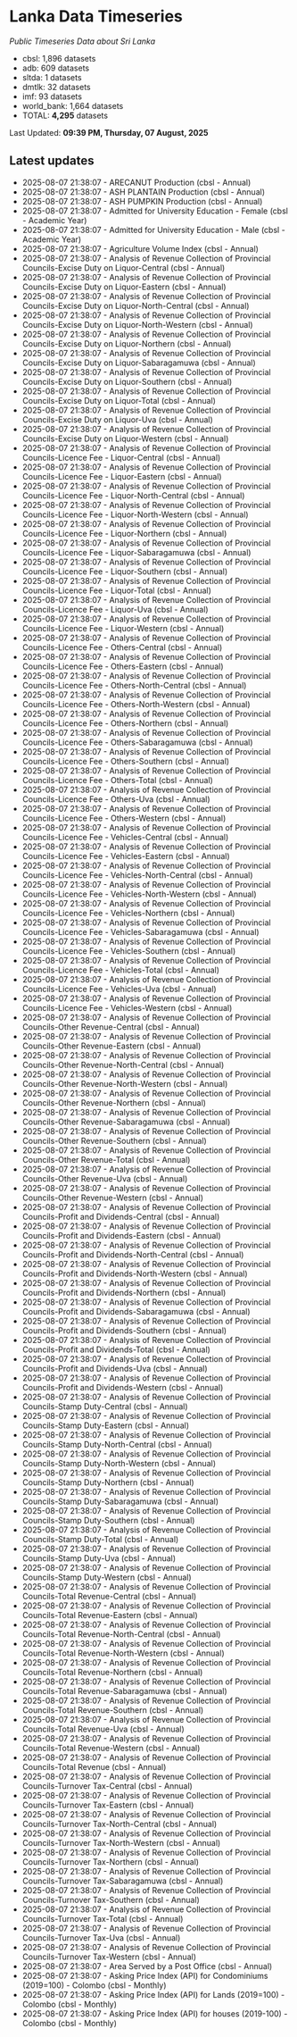 # Lanka Data Timeseries
*Public Timeseries Data about Sri Lanka*

* cbsl: 1,896 datasets
* adb: 609 datasets
* sltda: 1 datasets
* dmtlk: 32 datasets
* imf: 93 datasets
* world_bank: 1,664 datasets
* TOTAL: **4,295** datasets

Last Updated: **09:39 PM, Thursday, 07 August, 2025**

## Latest updates

* 2025-08-07 21:38:07 - ARECANUT Production (cbsl - Annual)
* 2025-08-07 21:38:07 - ASH PLANTAIN Production (cbsl - Annual)
* 2025-08-07 21:38:07 - ASH PUMPKIN Production (cbsl - Annual)
* 2025-08-07 21:38:07 - Admitted for University Education - Female (cbsl - Academic Year)
* 2025-08-07 21:38:07 - Admitted for University Education - Male (cbsl - Academic Year)
* 2025-08-07 21:38:07 - Agriculture Volume Index (cbsl - Annual)
* 2025-08-07 21:38:07 - Analysis of Revenue Collection of Provincial Councils-Excise Duty on Liquor-Central (cbsl - Annual)
* 2025-08-07 21:38:07 - Analysis of Revenue Collection of Provincial Councils-Excise Duty on Liquor-Eastern (cbsl - Annual)
* 2025-08-07 21:38:07 - Analysis of Revenue Collection of Provincial Councils-Excise Duty on Liquor-North-Central (cbsl - Annual)
* 2025-08-07 21:38:07 - Analysis of Revenue Collection of Provincial Councils-Excise Duty on Liquor-North-Western (cbsl - Annual)
* 2025-08-07 21:38:07 - Analysis of Revenue Collection of Provincial Councils-Excise Duty on Liquor-Northern (cbsl - Annual)
* 2025-08-07 21:38:07 - Analysis of Revenue Collection of Provincial Councils-Excise Duty on Liquor-Sabaragamuwa (cbsl - Annual)
* 2025-08-07 21:38:07 - Analysis of Revenue Collection of Provincial Councils-Excise Duty on Liquor-Southern (cbsl - Annual)
* 2025-08-07 21:38:07 - Analysis of Revenue Collection of Provincial Councils-Excise Duty on Liquor-Total (cbsl - Annual)
* 2025-08-07 21:38:07 - Analysis of Revenue Collection of Provincial Councils-Excise Duty on Liquor-Uva (cbsl - Annual)
* 2025-08-07 21:38:07 - Analysis of Revenue Collection of Provincial Councils-Excise Duty on Liquor-Western (cbsl - Annual)
* 2025-08-07 21:38:07 - Analysis of Revenue Collection of Provincial Councils-Licence Fee - Liquor-Central (cbsl - Annual)
* 2025-08-07 21:38:07 - Analysis of Revenue Collection of Provincial Councils-Licence Fee - Liquor-Eastern (cbsl - Annual)
* 2025-08-07 21:38:07 - Analysis of Revenue Collection of Provincial Councils-Licence Fee - Liquor-North-Central (cbsl - Annual)
* 2025-08-07 21:38:07 - Analysis of Revenue Collection of Provincial Councils-Licence Fee - Liquor-North-Western (cbsl - Annual)
* 2025-08-07 21:38:07 - Analysis of Revenue Collection of Provincial Councils-Licence Fee - Liquor-Northern (cbsl - Annual)
* 2025-08-07 21:38:07 - Analysis of Revenue Collection of Provincial Councils-Licence Fee - Liquor-Sabaragamuwa (cbsl - Annual)
* 2025-08-07 21:38:07 - Analysis of Revenue Collection of Provincial Councils-Licence Fee - Liquor-Southern (cbsl - Annual)
* 2025-08-07 21:38:07 - Analysis of Revenue Collection of Provincial Councils-Licence Fee - Liquor-Total (cbsl - Annual)
* 2025-08-07 21:38:07 - Analysis of Revenue Collection of Provincial Councils-Licence Fee - Liquor-Uva (cbsl - Annual)
* 2025-08-07 21:38:07 - Analysis of Revenue Collection of Provincial Councils-Licence Fee - Liquor-Western (cbsl - Annual)
* 2025-08-07 21:38:07 - Analysis of Revenue Collection of Provincial Councils-Licence Fee - Others-Central (cbsl - Annual)
* 2025-08-07 21:38:07 - Analysis of Revenue Collection of Provincial Councils-Licence Fee - Others-Eastern (cbsl - Annual)
* 2025-08-07 21:38:07 - Analysis of Revenue Collection of Provincial Councils-Licence Fee - Others-North-Central (cbsl - Annual)
* 2025-08-07 21:38:07 - Analysis of Revenue Collection of Provincial Councils-Licence Fee - Others-North-Western (cbsl - Annual)
* 2025-08-07 21:38:07 - Analysis of Revenue Collection of Provincial Councils-Licence Fee - Others-Northern (cbsl - Annual)
* 2025-08-07 21:38:07 - Analysis of Revenue Collection of Provincial Councils-Licence Fee - Others-Sabaragamuwa (cbsl - Annual)
* 2025-08-07 21:38:07 - Analysis of Revenue Collection of Provincial Councils-Licence Fee - Others-Southern (cbsl - Annual)
* 2025-08-07 21:38:07 - Analysis of Revenue Collection of Provincial Councils-Licence Fee - Others-Total (cbsl - Annual)
* 2025-08-07 21:38:07 - Analysis of Revenue Collection of Provincial Councils-Licence Fee - Others-Uva (cbsl - Annual)
* 2025-08-07 21:38:07 - Analysis of Revenue Collection of Provincial Councils-Licence Fee - Others-Western (cbsl - Annual)
* 2025-08-07 21:38:07 - Analysis of Revenue Collection of Provincial Councils-Licence Fee - Vehicles-Central (cbsl - Annual)
* 2025-08-07 21:38:07 - Analysis of Revenue Collection of Provincial Councils-Licence Fee - Vehicles-Eastern (cbsl - Annual)
* 2025-08-07 21:38:07 - Analysis of Revenue Collection of Provincial Councils-Licence Fee - Vehicles-North-Central (cbsl - Annual)
* 2025-08-07 21:38:07 - Analysis of Revenue Collection of Provincial Councils-Licence Fee - Vehicles-North-Western (cbsl - Annual)
* 2025-08-07 21:38:07 - Analysis of Revenue Collection of Provincial Councils-Licence Fee - Vehicles-Northern (cbsl - Annual)
* 2025-08-07 21:38:07 - Analysis of Revenue Collection of Provincial Councils-Licence Fee - Vehicles-Sabaragamuwa (cbsl - Annual)
* 2025-08-07 21:38:07 - Analysis of Revenue Collection of Provincial Councils-Licence Fee - Vehicles-Southern (cbsl - Annual)
* 2025-08-07 21:38:07 - Analysis of Revenue Collection of Provincial Councils-Licence Fee - Vehicles-Total (cbsl - Annual)
* 2025-08-07 21:38:07 - Analysis of Revenue Collection of Provincial Councils-Licence Fee - Vehicles-Uva (cbsl - Annual)
* 2025-08-07 21:38:07 - Analysis of Revenue Collection of Provincial Councils-Licence Fee - Vehicles-Western (cbsl - Annual)
* 2025-08-07 21:38:07 - Analysis of Revenue Collection of Provincial Councils-Other Revenue-Central (cbsl - Annual)
* 2025-08-07 21:38:07 - Analysis of Revenue Collection of Provincial Councils-Other Revenue-Eastern (cbsl - Annual)
* 2025-08-07 21:38:07 - Analysis of Revenue Collection of Provincial Councils-Other Revenue-North-Central (cbsl - Annual)
* 2025-08-07 21:38:07 - Analysis of Revenue Collection of Provincial Councils-Other Revenue-North-Western (cbsl - Annual)
* 2025-08-07 21:38:07 - Analysis of Revenue Collection of Provincial Councils-Other Revenue-Northern (cbsl - Annual)
* 2025-08-07 21:38:07 - Analysis of Revenue Collection of Provincial Councils-Other Revenue-Sabaragamuwa (cbsl - Annual)
* 2025-08-07 21:38:07 - Analysis of Revenue Collection of Provincial Councils-Other Revenue-Southern (cbsl - Annual)
* 2025-08-07 21:38:07 - Analysis of Revenue Collection of Provincial Councils-Other Revenue-Total (cbsl - Annual)
* 2025-08-07 21:38:07 - Analysis of Revenue Collection of Provincial Councils-Other Revenue-Uva (cbsl - Annual)
* 2025-08-07 21:38:07 - Analysis of Revenue Collection of Provincial Councils-Other Revenue-Western (cbsl - Annual)
* 2025-08-07 21:38:07 - Analysis of Revenue Collection of Provincial Councils-Profit and Dividends-Central (cbsl - Annual)
* 2025-08-07 21:38:07 - Analysis of Revenue Collection of Provincial Councils-Profit and Dividends-Eastern (cbsl - Annual)
* 2025-08-07 21:38:07 - Analysis of Revenue Collection of Provincial Councils-Profit and Dividends-North-Central (cbsl - Annual)
* 2025-08-07 21:38:07 - Analysis of Revenue Collection of Provincial Councils-Profit and Dividends-North-Western (cbsl - Annual)
* 2025-08-07 21:38:07 - Analysis of Revenue Collection of Provincial Councils-Profit and Dividends-Northern (cbsl - Annual)
* 2025-08-07 21:38:07 - Analysis of Revenue Collection of Provincial Councils-Profit and Dividends-Sabaragamuwa (cbsl - Annual)
* 2025-08-07 21:38:07 - Analysis of Revenue Collection of Provincial Councils-Profit and Dividends-Southern (cbsl - Annual)
* 2025-08-07 21:38:07 - Analysis of Revenue Collection of Provincial Councils-Profit and Dividends-Total (cbsl - Annual)
* 2025-08-07 21:38:07 - Analysis of Revenue Collection of Provincial Councils-Profit and Dividends-Uva (cbsl - Annual)
* 2025-08-07 21:38:07 - Analysis of Revenue Collection of Provincial Councils-Profit and Dividends-Western (cbsl - Annual)
* 2025-08-07 21:38:07 - Analysis of Revenue Collection of Provincial Councils-Stamp Duty-Central (cbsl - Annual)
* 2025-08-07 21:38:07 - Analysis of Revenue Collection of Provincial Councils-Stamp Duty-Eastern (cbsl - Annual)
* 2025-08-07 21:38:07 - Analysis of Revenue Collection of Provincial Councils-Stamp Duty-North-Central (cbsl - Annual)
* 2025-08-07 21:38:07 - Analysis of Revenue Collection of Provincial Councils-Stamp Duty-North-Western (cbsl - Annual)
* 2025-08-07 21:38:07 - Analysis of Revenue Collection of Provincial Councils-Stamp Duty-Northern (cbsl - Annual)
* 2025-08-07 21:38:07 - Analysis of Revenue Collection of Provincial Councils-Stamp Duty-Sabaragamuwa (cbsl - Annual)
* 2025-08-07 21:38:07 - Analysis of Revenue Collection of Provincial Councils-Stamp Duty-Southern (cbsl - Annual)
* 2025-08-07 21:38:07 - Analysis of Revenue Collection of Provincial Councils-Stamp Duty-Total (cbsl - Annual)
* 2025-08-07 21:38:07 - Analysis of Revenue Collection of Provincial Councils-Stamp Duty-Uva (cbsl - Annual)
* 2025-08-07 21:38:07 - Analysis of Revenue Collection of Provincial Councils-Stamp Duty-Western (cbsl - Annual)
* 2025-08-07 21:38:07 - Analysis of Revenue Collection of Provincial Councils-Total Revenue-Central (cbsl - Annual)
* 2025-08-07 21:38:07 - Analysis of Revenue Collection of Provincial Councils-Total Revenue-Eastern (cbsl - Annual)
* 2025-08-07 21:38:07 - Analysis of Revenue Collection of Provincial Councils-Total Revenue-North-Central (cbsl - Annual)
* 2025-08-07 21:38:07 - Analysis of Revenue Collection of Provincial Councils-Total Revenue-North-Western (cbsl - Annual)
* 2025-08-07 21:38:07 - Analysis of Revenue Collection of Provincial Councils-Total Revenue-Northern (cbsl - Annual)
* 2025-08-07 21:38:07 - Analysis of Revenue Collection of Provincial Councils-Total Revenue-Sabaragamuwa (cbsl - Annual)
* 2025-08-07 21:38:07 - Analysis of Revenue Collection of Provincial Councils-Total Revenue-Southern (cbsl - Annual)
* 2025-08-07 21:38:07 - Analysis of Revenue Collection of Provincial Councils-Total Revenue-Uva (cbsl - Annual)
* 2025-08-07 21:38:07 - Analysis of Revenue Collection of Provincial Councils-Total Revenue-Western (cbsl - Annual)
* 2025-08-07 21:38:07 - Analysis of Revenue Collection of Provincial Councils-Total Revenue (cbsl - Annual)
* 2025-08-07 21:38:07 - Analysis of Revenue Collection of Provincial Councils-Turnover Tax-Central (cbsl - Annual)
* 2025-08-07 21:38:07 - Analysis of Revenue Collection of Provincial Councils-Turnover Tax-Eastern (cbsl - Annual)
* 2025-08-07 21:38:07 - Analysis of Revenue Collection of Provincial Councils-Turnover Tax-North-Central (cbsl - Annual)
* 2025-08-07 21:38:07 - Analysis of Revenue Collection of Provincial Councils-Turnover Tax-North-Western (cbsl - Annual)
* 2025-08-07 21:38:07 - Analysis of Revenue Collection of Provincial Councils-Turnover Tax-Northern (cbsl - Annual)
* 2025-08-07 21:38:07 - Analysis of Revenue Collection of Provincial Councils-Turnover Tax-Sabaragamuwa (cbsl - Annual)
* 2025-08-07 21:38:07 - Analysis of Revenue Collection of Provincial Councils-Turnover Tax-Southern (cbsl - Annual)
* 2025-08-07 21:38:07 - Analysis of Revenue Collection of Provincial Councils-Turnover Tax-Total (cbsl - Annual)
* 2025-08-07 21:38:07 - Analysis of Revenue Collection of Provincial Councils-Turnover Tax-Uva (cbsl - Annual)
* 2025-08-07 21:38:07 - Analysis of Revenue Collection of Provincial Councils-Turnover Tax-Western (cbsl - Annual)
* 2025-08-07 21:38:07 - Area Served by a Post Office (cbsl - Annual)
* 2025-08-07 21:38:07 - Asking Price Index (API) for Condominiums (2019=100) - Colombo (cbsl - Monthly)
* 2025-08-07 21:38:07 - Asking Price Index (API) for Lands (2019=100) - Colombo (cbsl - Monthly)
* 2025-08-07 21:38:07 - Asking Price Index (API) for houses (2019-100) - Colombo (cbsl - Monthly)